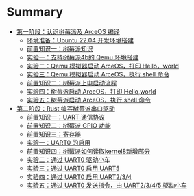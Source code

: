 # Summary

- [第一阶段：认识树莓派及 ArceOS 编译](./chapter_1.0.md)
  - [环境准备：Ubuntu 22.04 开发环境搭建](./chapter_1.0.md)
  - [前置知识一：树莓派知识](./chapter_1.1.md)
  - [实验一：支持树莓派4b的 Qemu 环境搭建](./chapter_1.2.md)
  - [实验二：Qemu 模拟器启动 ArceOS，打印 Hello，world](./chapter_1.3.md)
  - [实验三：Qemu 模拟器启动 ArceOS，执行 shell 命令](./chapter_1.3.md)
  - [前置知识二：树莓派上电启动流程](./chapter_1.4.md)
  - [实验四：树莓派启动 ArceOS，打印 Hello,world](./chapter_1.5.md)
  - [实验五：树莓派启动 ArceOS，执行 shell 命令](./chapter_1.6.md)
- [第二阶段：Rust 编写树莓派串口驱动](./chapter_2.0.md)
  - [前置知识一：UART 通信协议](./chapter_2.1.md)
  - [前置知识二：树莓派 GPIO 功能](./chapter_2.2.md)
  - [前置知识三：寄存器](./chapter_2.3.md)
  - [实验一：UART0 的启用](./chapter_2.4.md)
  - [前置知识四：树莓派如何读取kernel8新增部分](./chapter_2.3.md)
  - [实验二：通过 UART0 驱动小车](./chapter_2.5.md)
  - [实验三：通过 UART0 启用 UART5](./chapter_2.5.md)
  - [实验四：通过 UART0 启用 UART2/3/4](./chapter_2.5.md)
  - [实验五：通过 UART0 发送指令，由 UART2/3/4/5 驱动小车](./chapter_2.5.md)
<!-- - [第三阶段：Rust for Linux 驱动验证（5.22-6.1）](./chapter_3.0.md)
  <!-- - [任务零：环境搭建 C语言内核模块的编译和测试](./chapter_3.1.md)
  <!-- - [任务一：R4L e10000 网卡驱动代码内核模块编译](./chapter_3.2.md)
  <!-- - [任务二：Linux 6.1 + R4L e10000网卡驱动 在 Qemu 中运行](./chapter_3.3.md)
  <!-- - [任务三：R4L virtio-net 网卡驱动代码内核模块编译](./chapter_3.4.md)
  <!-- - [任务四：Linux 6.1 + R4L virtio-net 网卡驱动 在 Qemu 中运行](./chapter_3.5.md)
  <!-- - [任务五：R4L + dwc 网卡驱动 在 Hw204 Linux 6.1 中运行](./chapter_3.6.md) -->
<!-- - [第四阶段：Rust LDD 网卡驱动规范设计（6.1-6.20）](./chapter_4.0.md) -->
  <!-- - [任务一：两套驱动代码分析对比，输出技术分析文档](./chapter_4.1.md) -->
  <!-- - [任务二：设计并提出 Rust LDD 网卡驱动规范和接口标准](./chapter_4.2.md) -->
<!-- - [第五阶段：基线版本1.0和技术架构2.0（6.20-7.1）](./chapter_5.0.md) -->
  <!-- - [任务一：Rust LDD 并入基线版本1.0的代码主分支中](./chapter_5.1.md) -->
  <!-- - [任务二：Rust LDD 写入技术架构2.0的设计文档和PPT中](./chapter_5.2.md) -->
<!-- - [第六阶段：技术架构2.0的拓展开发（7.1-9.1）](./chapter_5.3.md) -->
  <!-- - [任务一：支持树莓派ARM系列开发板（采购）](./chapter_5.4.md) -->
  <!-- - [任务二：支持平头哥RISC-V芯片开发板（厂家赞助）](./chapter_5.5.md) -->
  <!-- - [任务三：支持地平线J3/J5系列开发板（厂家赞助）](./chapter_5.6.md) -->
  <!-- - [任务四：支持黑芝麻C1200最新芯片开发板（需要争取）](./chapter_5.7.md) -->
